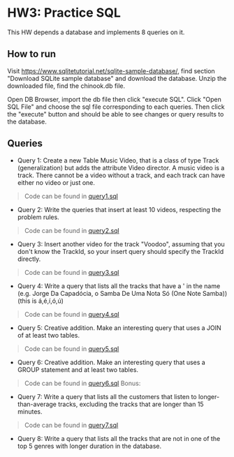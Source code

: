 # HW3: Practice SQL

This HW depends a database and implements 8 queries on it.

## How to run

Visit https://www.sqlitetutorial.net/sqlite-sample-database/, find section "Download SQLite sample database" and download the database.
Unzip the downloaded file, find the chinook.db file.

Open DB Browser, import the db file then click "execute SQL". Click "Open SQL File" and choose the sql file corresponding to each queries. Then click the "execute" button and should be able to see changes or query results to the database.

## Queries

* Query 1: Create a new Table Music Video, that is a class of type Track (generalization) but adds the attribute Video director. A music video is a track. There cannot be a video without a track, and each track can have either no video or just one.

> Code can be found in [query1.sql](./query1.sql)
* Query 2: Write the queries that insert at least 10 videos, respecting the problem rules.
> Code can be found in [query2.sql](./query2.sql)
* Query 3:  Insert another video for the track "Voodoo", assuming that you don't know the TrackId, so your insert query should specify the TrackId directly.
> Code can be found in [query3.sql](./query3.sql)
* Query 4:  Write a query that lists all the tracks that have a ' in the name (e.g. Jorge Da Capadócia, o Samba De Uma Nota Só (One Note Samba)) (this is á,é,í,ó,ú)
> Code can be found in [query4.sql](./query4.sql)
* Query 5: Creative addition. Make an interesting query that uses a JOIN of at least two tables.
> Code can be found in [query5.sql](./query5.sql)
* Query 6: Creative addition. Make an interesting query that uses a GROUP statement and at least two tables.
> Code can be found in [query6.sql](./query6.sql)
Bonus:
* Query 7:  Write a query that lists all the customers that listen to longer-than-average tracks, excluding the tracks that are longer than 15 minutes. 
> Code can be found in [query7.sql](./query7.sql)
* Query 8:  Write a query that lists all the tracks that are not in one of the top 5 genres with longer duration in the database.
> 

